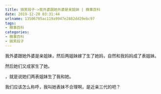 ```yaml
---
title: 搞笑段子->我外婆跟她外婆是亲姐妹 | 糗事百科
date: 2019-12-20 03:31:44
urlname: 13506705ac119a9947e2882dd29ebc97
tags: 
- 糗事百科
categories:
- 糗事百科
- 搞笑段子
---
```

我外婆跟她外婆是亲姐妹，然后两姐妹嫁了生了她妈，自然和我妈妈成了表姐妹。

然后她们又成家生了她。

，就是说她们两表姐妹生了我和她。

我们应该怎么称呼，我叫她表妹不合理啊，是近亲三代的吧？


